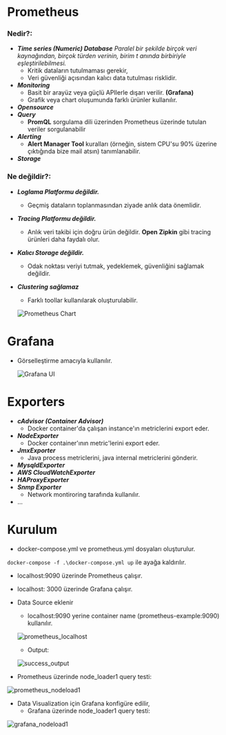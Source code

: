 # Prometheus

### Nedir?:
- ***Time series (Numeric) Database*** *Paralel bir şekilde birçok veri kaynağından, birçok türden verinin, birim t anında birbiriyle eşleştirilebilmesi.*
   - Kritik dataların tutulmaması gerekir,
   - Veri güvenliği açısından kalıcı data tutulması risklidir.
- ***Monitoring***
    - Basit bir arayüz veya güçlü APIlerle dışarı verilir. **(Grafana)**
    - Grafik veya chart oluşumunda farklı ürünler kullanılır.
- ***Opensource***
- ***Query***
    - **PromQL** sorgulama dili üzerinden Prometheus üzerinde tutulan veriler sorgulanabilir
- ***Alerting***
    - **Alert Manager Tool** kuralları (örneğin, sistem CPU'su 90% üzerine çıktığında bize mail atsın) tanımlanabilir.
- ***Storage***

### Ne değildir?:
- ***Loglama Platformu değildir.***
   - Geçmiş dataların toplanmasından ziyade anlık data önemlidir.
- ***Tracing Platformu değildir.***
   - Anlık veri takibi için doğru ürün değildir. **Open Zipkin** gibi tracing ürünleri daha faydalı olur.
- ***Kalıcı Storage değildir.***
   - Odak noktası veriyi tutmak, yedeklemek, güvenliğini sağlamak değildir.
- ***Clustering sağlamaz***
  - Farklı toollar kullanılarak oluşturulabilir.

  ![Prometheus Chart](https://blog.clearscale.com/wp-content/uploads/2022/08/Prometheus-1024x717.png)


# Grafana

- Görselleştirme amacıyla kullanılır.

  ![Grafana UI](https://grafana.com/media/products/cloud/grafana/grafana-dashboard-english.png)

# Exporters
- ***cAdvisor (Container Advisor)***
    - Docker container'da çalışan instance'ın metriclerini export eder.
- ***NodeExporter***
    - Docker container'ının metric'lerini export eder.
- ***JmxExporter***
    - Java process metriclerini, java internal metriclerini gönderir.
- ***MysqldExporter***
- ***AWS CloudWatchExporter***
- ***HAProxyExporter***
- ***Snmp Exporter***
    - Network montiroring tarafında kullanılır.
- ...


# Kurulum
- docker-compose.yml ve prometheus.yml dosyaları oluşturulur.

`docker-compose -f .\docker-compose.yml up` ile ayağa kaldırılır.
- localhost:9090 üzerinde Prometheus çalışır.
- localhost: 3000 üzerinde Grafana çalışır.

- Data Source eklenir
    - localhost:9090 yerine container name (prometheus-example:9090) kullanılır.
      
    ![prometheus_localhost](https://github.com/asliulusoy/Prometheus_Grafana/assets/132180090/9d5da18b-85ee-4764-840d-25fcbd8a6a3a)


    - Output:
      
    ![success_output](https://github.com/asliulusoy/Prometheus_Grafana/assets/132180090/c632410f-475b-434b-a510-00f306c9ce66)


- Prometheus üzerinde node_loader1 query testi:
  
![prometheus_nodeload1](https://github.com/asliulusoy/Prometheus_Grafana/assets/132180090/1a502a78-08f3-472b-bfe0-5e13e5a53677)


- Data Visualization için Grafana konfigüre edilir,
   - Grafana üzerinde node_loader1 query testi:
  
![grafana_nodeload1](https://github.com/asliulusoy/Prometheus_Grafana/assets/132180090/aefcf1b8-310b-4e17-b22c-d4e5b735d77f)

